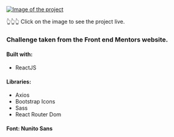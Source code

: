 [![Image of the project](https://github.com/nikodiaz/Portfolio/blob/main/img/port1.png)](https://ndcountries.netlify.app/)

👆👆👆 Click on the image to see the project live.

### Challenge taken from the Front end Mentors website.

#### Built with:

- ReactJS

#### Libraries: 
 
- Axios
- Bootstrap Icons
- Sass
- React Router Dom

#### Font: Nunito Sans
